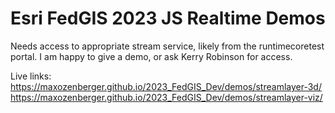 # Esri FedGIS 2023 JS Realtime Demos

Needs access to appropriate stream service, likely from the runtimecoretest portal. I am happy to give a demo, or ask Kerry Robinson for access.

Live links: https://maxozenberger.github.io/2023_FedGIS_Dev/demos/streamlayer-3d/
            https://maxozenberger.github.io/2023_FedGIS_Dev/demos/streamlayer-viz/